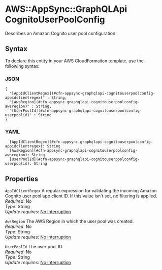 # AWS::AppSync::GraphQLApi CognitoUserPoolConfig<a name="aws-properties-appsync-graphqlapi-cognitouserpoolconfig"></a>

Describes an Amazon Cognito user pool configuration\.

## Syntax<a name="aws-properties-appsync-graphqlapi-cognitouserpoolconfig-syntax"></a>

To declare this entity in your AWS CloudFormation template, use the following syntax:

### JSON<a name="aws-properties-appsync-graphqlapi-cognitouserpoolconfig-syntax.json"></a>

```
{
  "[AppIdClientRegex](#cfn-appsync-graphqlapi-cognitouserpoolconfig-appidclientregex)" : String,
  "[AwsRegion](#cfn-appsync-graphqlapi-cognitouserpoolconfig-awsregion)" : String,
  "[UserPoolId](#cfn-appsync-graphqlapi-cognitouserpoolconfig-userpoolid)" : String
}
```

### YAML<a name="aws-properties-appsync-graphqlapi-cognitouserpoolconfig-syntax.yaml"></a>

```
  [AppIdClientRegex](#cfn-appsync-graphqlapi-cognitouserpoolconfig-appidclientregex): String
  [AwsRegion](#cfn-appsync-graphqlapi-cognitouserpoolconfig-awsregion): String
  [UserPoolId](#cfn-appsync-graphqlapi-cognitouserpoolconfig-userpoolid): String
```

## Properties<a name="aws-properties-appsync-graphqlapi-cognitouserpoolconfig-properties"></a>

`AppIdClientRegex` <a name="cfn-appsync-graphqlapi-cognitouserpoolconfig-appidclientregex"></a>
A regular expression for validating the incoming Amazon Cognito user pool app client ID\. If this value isn't set, no filtering is applied\.  
_Required_: No  
_Type_: String  
_Update requires_: [No interruption](https://docs.aws.amazon.com/AWSCloudFormation/latest/UserGuide/using-cfn-updating-stacks-update-behaviors.html#update-no-interrupt)

`AwsRegion` <a name="cfn-appsync-graphqlapi-cognitouserpoolconfig-awsregion"></a>
The AWS Region in which the user pool was created\.  
_Required_: No  
_Type_: String  
_Update requires_: [No interruption](https://docs.aws.amazon.com/AWSCloudFormation/latest/UserGuide/using-cfn-updating-stacks-update-behaviors.html#update-no-interrupt)

`UserPoolId` <a name="cfn-appsync-graphqlapi-cognitouserpoolconfig-userpoolid"></a>
The user pool ID\.  
_Required_: No  
_Type_: String  
_Update requires_: [No interruption](https://docs.aws.amazon.com/AWSCloudFormation/latest/UserGuide/using-cfn-updating-stacks-update-behaviors.html#update-no-interrupt)
